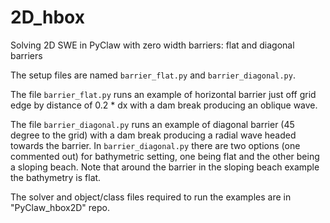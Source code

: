 # 2D_hbox
Solving 2D SWE in PyClaw with zero width barriers: flat and diagonal barriers

The setup files are named `barrier_flat.py` and `barrier_diagonal.py`.

The file `barrier_flat.py` runs an example of horizontal barrier just off grid edge by distance of 0.2 * dx with a dam break producing an oblique wave.

The file `barrier_diagonal.py` runs an example of diagonal barrier (45 degree to the grid) with a dam break producing a radial wave headed towards the barrier.
In `barrier_diagonal.py` there are two options (one commented out) for bathymetric setting, one being flat and the other being a sloping beach. Note that around the barrier in the sloping beach example the bathymetry is flat. 

The solver and object/class files required to run the examples are in "PyClaw_hbox2D" repo.


